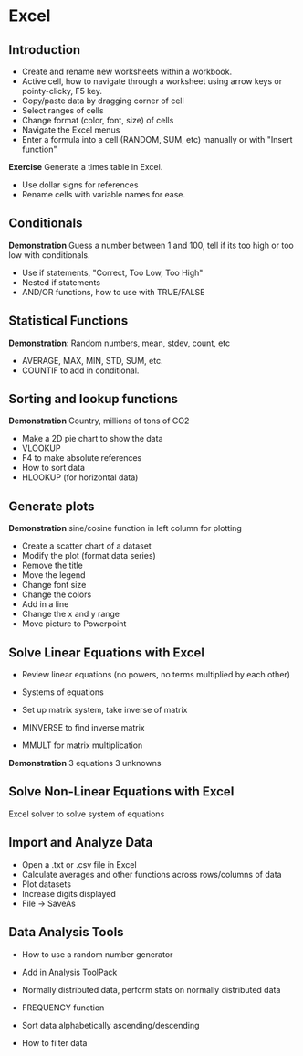 # Excel

## Introduction

* Create and rename new worksheets within a workbook.
* Active cell, how to navigate through a worksheet using arrow keys or pointy-clicky, F5 key.
* Copy/paste data by dragging corner of cell
* Select ranges of cells
* Change format (color, font, size) of cells
* Navigate the Excel menus
* Enter a formula into a cell (RANDOM, SUM, etc) manually or with "Insert function"

**Exercise** Generate a times table in Excel.

* Use dollar signs for references
* Rename cells with variable names for ease.

## Conditionals

**Demonstration** Guess a number between 1 and 100, tell if its too high or too low with conditionals.

* Use if statements, "Correct, Too Low, Too High"
* Nested if statements
* AND/OR functions, how to use with TRUE/FALSE

## Statistical Functions

**Demonstration**: Random numbers, mean, stdev, count, etc

* AVERAGE, MAX, MIN, STD, SUM, etc.
* COUNTIF to add in conditional.

## Sorting and lookup functions

**Demonstration** Country, millions of tons of CO2

* Make a 2D pie chart to show the data
* VLOOKUP
* F4 to make absolute references
* How to sort data
* HLOOKUP (for horizontal data)

## Generate plots

**Demonstration** sine/cosine function in left column for plotting

* Create a scatter chart of a dataset
* Modify the plot (format data series)
* Remove the title
* Move the legend
* Change font size
* Change the colors
* Add in a line
* Change the x and y range
* Move picture to Powerpoint

## Solve Linear Equations with Excel

* Review linear equations (no powers, no terms multiplied by each other)
* Systems of equations
* Set up matrix system, take inverse of matrix

* MINVERSE to find inverse matrix
* MMULT for matrix multiplication

**Demonstration** 3 equations 3 unknowns

## Solve Non-Linear Equations with Excel

Excel solver to solve system of equations

## Import and Analyze Data

* Open a .txt or .csv file in Excel
* Calculate averages and other functions across rows/columns of data
* Plot datasets
* Increase digits displayed
* File -> SaveAs

## Data Analysis Tools

* How to use a random number generator
* Add in Analysis ToolPack
* Normally distributed data, perform stats on normally distributed data
* FREQUENCY function

* Sort data alphabetically ascending/descending
* How to filter data
